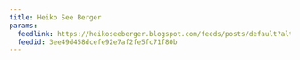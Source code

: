 ```yaml
---
title: Heiko See Berger
params:
  feedlink: https://heikoseeberger.blogspot.com/feeds/posts/default?alt=rss
  feedid: 3ee49d458dcefe92e7af2fe5fc71f80b
---
```

